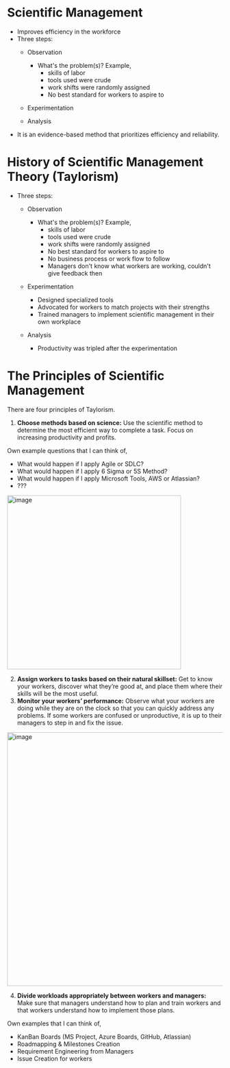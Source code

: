 # Scientific Management

* Improves efficiency in the workforce
* Three steps:
  * Observation
    * What's the problem(s)? Example,
        * skills of labor
        * tools used were crude
        * work shifts were randomly assigned
        * No best standard for workers to aspire to

  * Experimentation
  * Analysis
* It is an evidence-based method that prioritizes efficiency and reliability.

# History of Scientific Management Theory (Taylorism)
* Three steps:
  * Observation
    * What's the problem(s)? Example,
        * skills of labor
        * tools used were crude
        * work shifts were randomly assigned
        * No best standard for workers to aspire to
        * No business process or work flow to follow
        * Managers don't know what workers are working, couldn't give feedback then

  * Experimentation
    * Designed specialized tools
    * Advocated for workers to match projects with their strengths
    * Trained managers to implement scientific management in their own workplace

  * Analysis
    * Productivity was tripled after the experimentation

# The Principles of Scientific Management
There are four principles of Taylorism.

1. <b>Choose methods based on science:</b> Use the scientific method to determine the most efficient way to complete a task. Focus on increasing productivity and profits. 

Own example questions that I can think of,
* What would happen if I apply Agile or SDLC?
* What would happen if I apply 6 Sigma or 5S Method?
* What would happen if I apply Microsoft Tools, AWS or Atlassian?
* ???

<img width="406" alt="image" src="https://user-images.githubusercontent.com/61100293/214598502-51d79610-7b5e-4be1-a592-92311e0e4b32.png">

2. <b>Assign workers to tasks based on their natural skillset:</b> Get to know your workers, discover what they’re good at, and place them where their skills will be the most useful.
3. <b>Monitor your workers’ performance:</b> Observe what your workers are doing while they are on the clock so that you can quickly address any problems. If some workers are confused or unproductive, it is up to their managers to step in and fix the issue.
<img width="592" alt="image" src="https://user-images.githubusercontent.com/61100293/214600249-caa5e53a-8b37-4757-b230-a5b101c434ed.png">

4. <b>Divide workloads appropriately between workers and managers:</b> Make sure that managers understand how to plan and train workers and that workers understand how to implement those plans.

Own examples that I can think of,
* KanBan Boards (MS Project, Azure Boards, GitHub, Atlassian)
* Roadmapping & Milestones Creation
* Requirement Engineering from Managers
* Issue Creation for workers